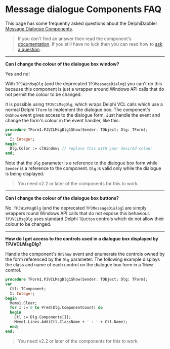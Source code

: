 # Message dialogue Components FAQ

This page has some frequently asked questions about the DelphiDabbler [Message Dialogue Components](https://delphidabbler.com/software/msgdlg).

> If you don't find an answer then read the component's [documentation](../MsgDlg/index.md). If you still have no luck then you can read how to [ask a question](../faqs.md#cant-find-an-answer).

----

**Can I change the colour of the dialogue box window?**

Yes and no!

With `TPJWinMsgDlg` (and the deprecated `TPJMessageDialog`) you can't do this because this component is just a wrapper around Windows API calls that do not permit the colour to be changed.

It is possible using `TPJVCLMsgDlg`, which wraps Delphi VCL calls which use a normal Delphi `TForm` to implement the dialogue box. The component's `OnShow` event gives access to the dialogue form. Just handle the event and change the form's colour in the event handler, like this:

```pascal
procedure TForm1.PJVCLMsgDlg1Show(Sender: TObject; Dlg: TForm);
var
  I: Integer;
begin
  Dlg.Color := clWindow; // replace this with your desired colour
end;
```

Note that the `Dlg` parameter is a reference to the dialogue box form while `Sender` is a reference to the component. `Dlg` is valid only while the dialogue is being displayed.

> You need v2.2 or later of the components for this to work.

----

**Can I change the colour of the dialogue box buttons?**

No. `TPJWinMsgDlg` (and the deprecated `TPJMessageDialog`) are simply wrappers round Windows API calls that do not expose this behaviour. `TPJVCLMsgDlg` uses standard Delphi `TButton` controls which do not allow their colour to be changed.

----

**How do I get access to the controls used in a dialogue box displayed by TPJVCLMsgDlg?**

Handle the component's `OnShow` event and enumerate the controls owned by the form referenced by the `Dlg` parameter. The following example displays the class and name of each control on the dialogue box form in a `TMemo` control.

```pascal
procedure TForm1.PJVCLMsgDlg1Show(Sender: TObject; Dlg: TForm);
var
  Ctl: TComponent;
  I: Integer;
begin
  Memo1.Clear;
  for I := 0 to Pred(Dlg.ComponentCount) do
  begin
    Ctl := Dlg.Components[I];
    Memo1.Lines.Add(Ctl.ClassName + ' : ' + Ctl.Name);
  end;
end;
```

> You need v2.2 or later of the components for this to work.

